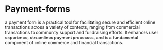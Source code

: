 # Payment-forms
a payment form is a practical tool for facilitating secure and efficient online transactions across a variety of contexts, ranging from commercial transactions to community support and fundraising efforts. It enhances user experience, streamlines payment processes, and is a fundamental component of online commerce and financial transactions.
